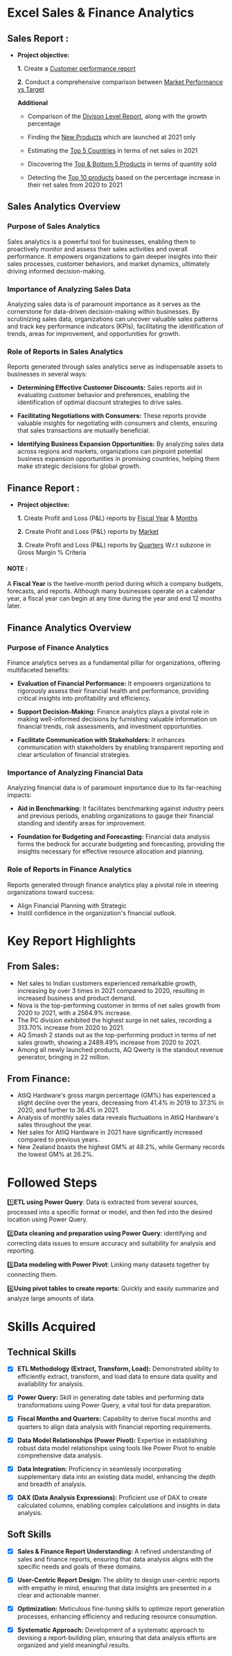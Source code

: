 # Excel Sales & Finance Analytics
## Sales Report :


- **Project objective:** 

    **1.** Create a [Customer performance report](https://github.com/imSaiPavan27/Excel-Sales-Analytics/blob/main/Sales_Reports/Customer%20Performance%20Report.pdf)
  
    **2.** Conduct a comprehensive comparison between [Market Performance vs Target](https://github.com/imSaiPavan27/Excel-Sales-Analytics/blob/main/Sales_Reports/Market%20Performance%20vs%20Target.pdf)
   
    **Additional**

   + Comparison of the [Divison Level Report](https://github.com/imSaiPavan27/Excel-Sales-Analytics/blob/main/Sales_Reports/Division%20Level%20Report.pdf), along with the growth percentage

   + Finding the [New Products](https://github.com/imSaiPavan27/Excel-Sales-Analytics/blob/main/Sales_Reports/New%20Products%20-%202021.pdf) which are launched at 2021 only

   + Estimating the [Top 5 Countries](https://github.com/imSaiPavan27/Excel-Sales-Analytics/blob/main/Sales_Reports/Top%205%20Countries.pdf) in terms of net sales in 2021
     
   + Discovering the [Top & Bottom 5 Products](https://github.com/imSaiPavan27/Excel-Sales-Analytics/blob/main/Sales_Reports/Top%20%26%20Bottom%205%20Products.pdf) in terms of quantity sold

   + Detecting the [Top 10 products](https://github.com/imSaiPavan27/Excel-Sales-Analytics/blob/main/Sales_Reports/Top%2010%20Products.pdf) based on the percentage increase in their net sales from 2020 to 2021

## Sales Analytics Overview

### Purpose of Sales Analytics
Sales analytics is a powerful tool for businesses, enabling them to proactively monitor and assess their sales activities and overall performance. It empowers organizations to gain deeper insights into their sales processes, customer behaviors, and market dynamics, ultimately driving informed decision-making.

### Importance of Analyzing Sales Data
Analyzing sales data is of paramount importance as it serves as the cornerstone for data-driven decision-making within businesses. By scrutinizing sales data, organizations can uncover valuable sales patterns and track key performance indicators (KPIs), facilitating the identification of trends, areas for improvement, and opportunities for growth.

### Role of Reports in Sales Analytics
Reports generated through sales analytics serve as indispensable assets to businesses in several ways:

- **Determining Effective Customer Discounts:** Sales reports aid in evaluating customer behavior and preferences, enabling the identification of optimal discount strategies to drive sales.

- **Facilitating Negotiations with Consumers:** These reports provide valuable insights for negotiating with consumers and clients, ensuring that sales transactions are mutually beneficial.

- **Identifying Business Expansion Opportunities:** By analyzing sales data across regions and markets, organizations can pinpoint potential business expansion opportunities in promising countries, helping them make strategic decisions for global growth.



## Finance Report :

- **Project objective:** 

    **1.** Create Profit and Loss (P&L) reports by [Fiscal Year](https://github.com/imSaiPavan27/Excel-Sales-Analytics/blob/main/P%26L_Reports/P%26L%20Statement%20By%20Fiscal%20Year.pdf) & [Months](https://github.com/imSaiPavan27/Excel-Sales-Analytics/blob/main/P%26L_Reports/P%26L%20Statement%20By%20Months.pdf)

   **2.** Create Profit and Loss (P&L) reports by [Market](https://github.com/imSaiPavan27/Excel-Sales-Analytics/blob/main/P%26L_Reports/P%26L%20Statement%20By%20Market.pdf)

     **3.** Create Profit and Loss (P&L) reports by [Quarters](https://github.com/imSaiPavan27/Excel-Sales-Analytics/blob/main/P%26L_Reports/P%26L%20Statement%20By%20Quarters-%20Sub_Zone.pdf) W.r.t subzone in Gross Margin % Criteria

#### NOTE : 
A **Fiscal Year** is the twelve-month period during which a company budgets, forecasts, and reports. Although many businesses operate on a calendar year, a fiscal year can begin at any time during the year and end 12 months later.

## Finance Analytics Overview

### Purpose of Finance Analytics
Finance analytics serves as a fundamental pillar for organizations, offering multifaceted benefits:

- **Evaluation of Financial Performance:** It empowers organizations to rigorously assess their financial health and performance, providing critical insights into profitability and efficiency.

- **Support Decision-Making:** Finance analytics plays a pivotal role in making well-informed decisions by furnishing valuable information on financial trends, risk assessments, and investment opportunities.

- **Facilitate Communication with Stakeholders:** It enhances communication with stakeholders by enabling transparent reporting and clear articulation of financial strategies.

### Importance of Analyzing Financial Data
Analyzing financial data is of paramount importance due to its far-reaching impacts:

- **Aid in Benchmarking:** It facilitates benchmarking against industry peers and previous periods, enabling organizations to gauge their financial standing and identify areas for improvement.

- **Foundation for Budgeting and Forecasting:** Financial data analysis forms the bedrock for accurate budgeting and forecasting, providing the insights necessary for effective resource allocation and planning.

### Role of Reports in Finance Analytics
Reports generated through finance analytics play a pivotal role in steering organizations toward success:

- Align Financial Planning with Strategic
- Instill confidence in the organization's financial outlook.

# Key Report Highlights

## From Sales:
- Net sales to Indian customers experienced remarkable growth, increasing by over 3 times in 2021 compared to 2020, resulting in increased business and product demand.
- Nova is the top-performing customer in terms of net sales growth from 2020 to 2021, with a 2564.9% increase.
- The PC division exhibited the highest surge in net sales, recording a 313.70% increase from 2020 to 2021.
- AQ Smash 2 stands out as the top-performing product in terms of net sales growth, showing a 2489.49% increase from 2020 to 2021.
- Among all newly launched products, AQ Qwerty is the standout revenue generator, bringing in 22 million.

## From Finance:
- AtliQ Hardware's gross margin percentage (GM%) has experienced a slight decline over the years, decreasing from 41.4% in 2019 to 37.3% in 2020, and further to 36.4% in 2021.
- Analysis of monthly sales data reveals fluctuations in AtliQ Hardware's sales throughout the year.
- Net sales for AtliQ Hardware in 2021 have significantly increased compared to previous years.
- New Zealand boasts the highest GM% at 48.2%, while Germany records the lowest GM% at 26.2%.




# Followed Steps
1️⃣**ETL using Power Query**: Data is extracted from several sources, processed into a specific format or model, and then fed into the desired location using Power Query.

2️⃣**Data cleaning and preparation using Power Query**: identifying and correcting data issues to ensure accuracy and suitability for analysis and reporting.

3️⃣**Data modeling with Power Pivot**: Linking many datasets together by connecting them.

4️⃣**Using pivot tables to create reports**: Quickly and easily summarize and analyze large amounts of data.



# Skills Acquired

## Technical Skills

- [x] **ETL Methodology (Extract, Transform, Load):** Demonstrated ability to efficiently extract, transform, and load data to ensure data quality and availability for analysis.

- [x]  **Power Query:** Skill in generating date tables and performing data transformations using Power Query, a vital tool for data preparation.

- [x] **Fiscal Months and Quarters:** Capability to derive fiscal months and quarters to align data analysis with financial reporting requirements.

- [x] **Data Model Relationships (Power Pivot):** Expertise in establishing robust data model relationships using tools like Power Pivot to enable comprehensive data analysis.

- [x]  **Data Integration:** Proficiency in seamlessly incorporating supplementary data into an existing data model, enhancing the depth and breadth of analysis.

- [x] **DAX (Data Analysis Expressions):** Proficient use of DAX to create calculated columns, enabling complex calculations and insights in data analysis.

## Soft Skills

- [x] **Sales & Finance Report Understanding:** A refined understanding of sales and finance reports, ensuring that data analysis aligns with the specific needs and goals of these domains.

- [x] **User-Centric Report Design:** The ability to design user-centric reports with empathy in mind, ensuring that data insights are presented in a clear and actionable manner.

- [x] **Optimization:** Meticulous fine-tuning skills to optimize report generation processes, enhancing efficiency and reducing resource consumption.

- [x]  **Systematic Approach:** Development of a systematic approach to devising a report-building plan, ensuring that data analysis efforts are organized and yield meaningful results.

